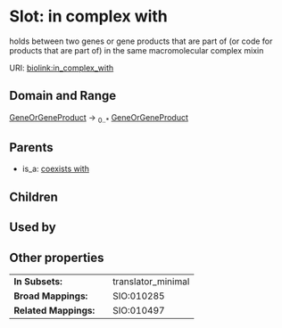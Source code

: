 
# Slot: in complex with


holds between two genes or gene products that are part of (or code for products that are part of) in the same macromolecular complex mixin

URI: [biolink:in_complex_with](https://w3id.org/biolink/vocab/in_complex_with)


## Domain and Range

[GeneOrGeneProduct](GeneOrGeneProduct.md) &#8594;  <sub>0..\*</sub> [GeneOrGeneProduct](GeneOrGeneProduct.md)

## Parents

 *  is_a: [coexists with](coexists_with.md)

## Children


## Used by


## Other properties

|  |  |  |
| --- | --- | --- |
| **In Subsets:** | | translator_minimal |
| **Broad Mappings:** | | SIO:010285 |
| **Related Mappings:** | | SIO:010497 |

